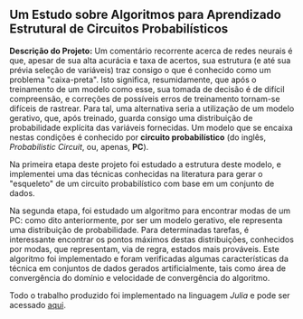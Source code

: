 ## Um Estudo sobre Algoritmos para Aprendizado Estrutural de Circuitos Probabilísticos

**Descrição do Projeto:** 
Um comentário recorrente acerca de redes neurais é que, apesar de sua alta acurácia e taxa de acertos, sua estrutura (e até sua prévia seleção de variáveis) traz consigo o que é conhecido como um problema "caixa-preta". Isto significa, resumidamente, que após o treinamento de um modelo como esse, sua tomada de decisão é de difícil compreensão, e correções de possíveis erros de treinamento tornam-se difíceis de rastrear. Para tal, uma alternativa seria a utilização de um modelo gerativo, que, após treinado, guarda consigo uma distribuição de probabilidade explícita das variáveis fornecidas. Um modelo que se encaixa nestas condições é conhecido por **circuito probabilístico** (do inglês, _Probabilistic Circuit_, ou, apenas, **PC**).

Na primeira etapa deste projeto foi estudado a estrutura deste modelo, e implementei uma das técnicas conhecidas na literatura para gerar o "esqueleto" de um circuito probabilístico com base em um conjunto de dados. 

Na segunda etapa, foi estudado um algoritmo para encontrar modas de um PC: como dito anteriormente, por ser um modelo gerativo, ele representa uma distribuição de probabilidade. Para determinadas tarefas, é interessante encontrar os pontos máximos destas distribuições, conhecidos por modas, que representam, via de regra, estados mais prováveis. Este algoritmo foi implementado e foram verificadas algumas características da técnica em conjuntos de dados gerados artificialmente, tais como área de convergência do domínio e velocidade de convergência do algoritmo.

Todo o trabalho produzido foi implementado na linguagem _Julia_ e pode ser acessado [aqui](https://github.com/thiagocasag/ic-tcc).
